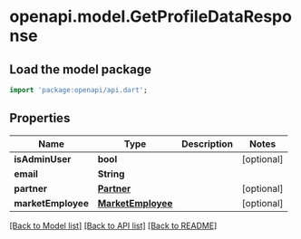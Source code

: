 # openapi.model.GetProfileDataResponse

## Load the model package
```dart
import 'package:openapi/api.dart';
```

## Properties
Name | Type | Description | Notes
------------ | ------------- | ------------- | -------------
**isAdminUser** | **bool** |  | [optional] 
**email** | **String** |  | 
**partner** | [**Partner**](Partner.md) |  | [optional] 
**marketEmployee** | [**MarketEmployee**](MarketEmployee.md) |  | [optional] 

[[Back to Model list]](../README.md#documentation-for-models) [[Back to API list]](../README.md#documentation-for-api-endpoints) [[Back to README]](../README.md)


